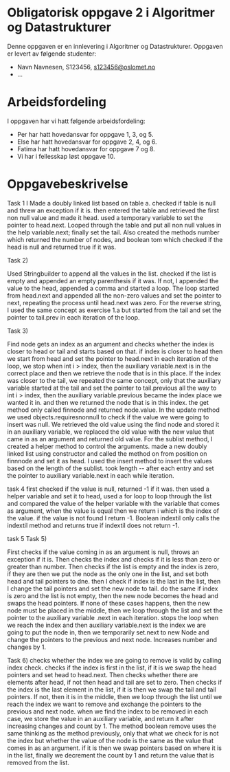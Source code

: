 # Obligatorisk oppgave 2 i Algoritmer og Datastrukturer

Denne oppgaven er en innlevering i Algoritmer og Datastrukturer. 
Oppgaven er levert av følgende studenter:
* Navn Navnesen, S123456, s123456@oslomet.no
* ...

# Arbeidsfordeling

I oppgaven har vi hatt følgende arbeidsfordeling:
* Per har hatt hovedansvar for oppgave 1, 3, og 5. 
* Else har hatt hovedansvar for oppgave 2, 4, og 6. 
* Fatima har hatt hovedansvar for oppgave 7 og 8. 
* Vi har i fellesskap løst oppgave 10. 

# Oppgavebeskrivelse
Task 1
I Made a doubly linked list based on table a. checked if table is null and threw an exception if it is. then entered the table and retrieved the first non null value
and made it head. used a temporary variable to set the pointer to head.next. Looped through the table and put all non null values in the help variable.next; finally set the tail.
Also created the methods number which returned the number of nodes, and boolean tom which checked if the head is null and returned true if it was.

 Task 2)

Used Stringbuilder to append all the values in the list. checked if the list is empty and appended an empty parenthesis if it was. If not, I appended the value to the head, appended a comma and started a loop.
The loop started from head.next and appended all the non-zero values and set the pointer to next, repeating the process until head.next was zero.
For the reverse string, I used the same concept as exercise 1.a but started from the tail and set the pointer to tail.prev in each iteration of the loop.

Task 3)

Find node gets an index as an argument and checks whether the index is closer to head or tail and starts based on that. if index is closer to head then we start from head and set the pointer to head.next in each iteration
of the loop, we stop when int i > index, then the auxiliary variable.next is in the correct place and then we retrieve the node that is in this place. If the index was closer to the tail, we repeated the same concept, only that the auxiliary variable started at the tail
and set the pointer to tail.previous all the way to int i > index, then the auxiliary variable.previous became the index place we wanted it in. and then we returned the node that is in this index.
the get method only called finnode and returned node.value.
In the update method we used objects.requiresnonnull to check if the value we were going to insert was null. We retrieved the old value using the find node and stored it in an auxiliary variable, we replaced the old value with the new value that came in as an argument
and returned old value.
For the sublist method, I created a helper method to control the arguments. made a new doubly linked list using constructor and called the method on from position on finnnode and set it as head. I used the insert method to insert the values ​​based on the length of the sublist.
took length -- after each entry and set the pointer to auxiliary variable.next in each while iteration.

task 4
first checked if the value is null, returned -1 if it was. then used a helper variable and set it to head, used a for loop to loop through the list and compared the value of the helper variable with the variable that comes as argument, when the value is equal then we return i which is the index of the value.
if the value is not found I return -1. Boolean indextil only calls the indextil method and returns true if indextil does not return -1.


task 5
Task 5)

First checks if the value coming in as an argument is null, throws an exception if it is. Then checks the index and checks if it is less than zero or greater than number. Then checks if the list is empty and the index is zero, if they are then we put the node as the only one in the list, and set both head and tail pointers to dne.
then I check if index is the last in the list, then I change the tail pointers and set the new node to tail. do the same if index is zero and the list is not empty, then the new node becomes the head and swaps the head pointers. If none of these cases happens, then the new node must be placed in the middle, then we loop through the list and set the pointer to the auxiliary variable .next
in each iteration. stops the loop when we reach the index and then auxiliary variable.next is the index we are going to put the node in, then we temporarily set.next to new Node and change the pointers to the previous and next node. Increases number and changes by 1.


Task 6)
checks whether the index we are going to remove is valid by calling index check. checks if the index is first in the list, if it is we swap the head pointers and set head to head.next. Then checks whether there are elements after head, if not then head and tail are set to zero. Then checks if the index is the last element in the list, if it is then we swap the tail and tail pointers.
If not, then it is in the middle, then we loop through the list until we reach the index we want to remove and exchange the pointers to the previous and next node. when we find the index to be removed in each case, we store the value in an auxiliary variable, and return it after increasing changes and count by 1.
The method boolean remove uses the same thinking as the method previously, only that what we check for is not the index but whether the value of the node is the same as the value that comes in as an argument. if it is then we swap pointers based on where it is in the list, finally we decrement the count by 1 and return the value that is removed from the list.